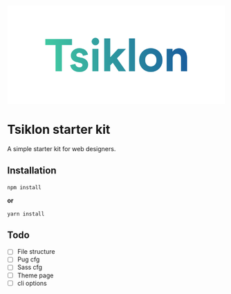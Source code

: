 ![Tsiklon](https://raw.githubusercontent.com/yacine/Tsiklon/master/logo@2x.png)


# Tsiklon starter kit

A simple starter kit for web designers.

## Installation
```
npm install 
```
**or**
```
yarn install
```
## Todo
- [ ] File structure
- [ ] Pug cfg
- [ ] Sass cfg
- [ ] Theme page
- [ ] cli options